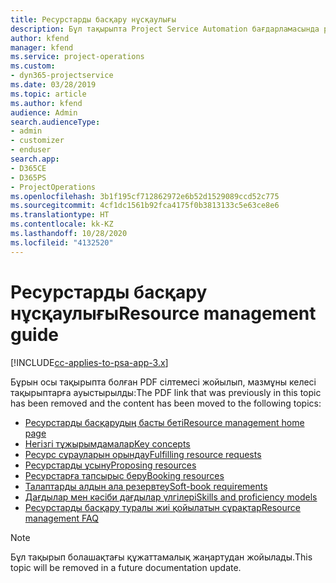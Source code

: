 ```yaml
---
title: Ресурстарды басқару нұсқаулығы
description: Бұл тақырыпта Project Service Automation бағдарламасында ресурстарды басқару туралы ақпаратқа сілтемелер берілген
author: kfend
manager: kfend
ms.service: project-operations
ms.custom:
- dyn365-projectservice
ms.date: 03/28/2019
ms.topic: article
ms.author: kfend
audience: Admin
search.audienceType:
- admin
- customizer
- enduser
search.app:
- D365CE
- D365PS
- ProjectOperations
ms.openlocfilehash: 3b1f195cf712862972e6b52d1529089ccd52c775
ms.sourcegitcommit: 4cf1dc1561b92fca4175f0b3813133c5e63ce8e6
ms.translationtype: HT
ms.contentlocale: kk-KZ
ms.lasthandoff: 10/28/2020
ms.locfileid: "4132520"
---
```

# <a name="resource-management-guide"></a><span data-ttu-id="83629-103">Ресурстарды басқару нұсқаулығы</span><span class="sxs-lookup"><span data-stu-id="83629-103">Resource management guide</span></span>

[!INCLUDE[cc-applies-to-psa-app-3.x](../../includes/cc-applies-to-psa-app-3x.md)]

<span data-ttu-id="83629-104">Бұрын осы тақырыпта болған PDF сілтемесі жойылып, мазмұны келесі тақырыптарға ауыстырылды:</span><span class="sxs-lookup"><span data-stu-id="83629-104">The PDF link that was previously in this topic has been removed and the content has been moved to the following topics:</span></span>

- [<span data-ttu-id="83629-105">Ресурстарды басқарудың басты беті</span><span class="sxs-lookup"><span data-stu-id="83629-105">Resource management home page</span></span>](../resource-management-home-page.md)
- [<span data-ttu-id="83629-106">Негізгі тұжырымдамалар</span><span class="sxs-lookup"><span data-stu-id="83629-106">Key concepts</span></span>](../reports-key-concepts.md)
- [<span data-ttu-id="83629-107">Ресурс сұрауларын орындау</span><span class="sxs-lookup"><span data-stu-id="83629-107">Fulfilling resource requests</span></span>](../resource-management-fulfill-requests.md)
- [<span data-ttu-id="83629-108">Ресурстарды ұсыну</span><span class="sxs-lookup"><span data-stu-id="83629-108">Proposing resources</span></span>](../resource-management-propose-resources.md)
- [<span data-ttu-id="83629-109">Ресурстарға тапсырыс беру</span><span class="sxs-lookup"><span data-stu-id="83629-109">Booking resources</span></span>](../resource-management-book-resources-scheduleboard.md)
- [<span data-ttu-id="83629-110">Талаптарды алдын ала резервтеу</span><span class="sxs-lookup"><span data-stu-id="83629-110">Soft-book requirements</span></span>](../resource-management-softbook-requirements.md)
- [<span data-ttu-id="83629-111">Дағдылар мен кәсіби дағдылар үлгілері</span><span class="sxs-lookup"><span data-stu-id="83629-111">Skills and proficiency models</span></span>](../resource-management-skills-proficiency.md)
- [<span data-ttu-id="83629-112">Ресурстарды басқару туралы жиі қойылатын сұрақтар</span><span class="sxs-lookup"><span data-stu-id="83629-112">Resource management FAQ</span></span>](../resource-management-faq.md)

> [!NOTE]
> <span data-ttu-id="83629-113">Бұл тақырып болашақтағы құжаттамалық жаңартудан жойылады.</span><span class="sxs-lookup"><span data-stu-id="83629-113">This topic will be removed in a future documentation update.</span></span> 
